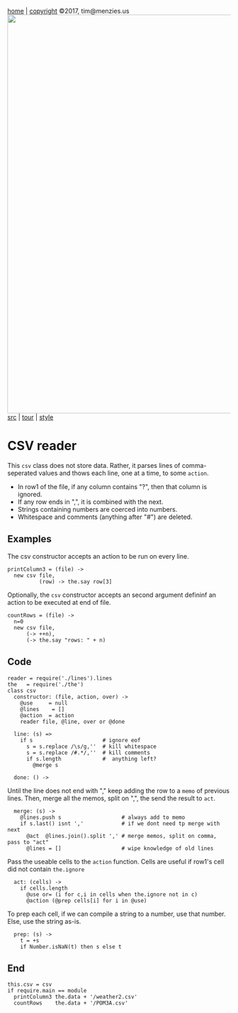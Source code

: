 [home](http://tiny.cc/koff) |
[copyright](https://github.com/koffee/script/blob/master/LICENSE.md) &copy;2017, tim&commat;menzies.us<br>
[<img width=900 src=https://raw.githubusercontent.com/koffee/script/master/img/head.jpg>](http://tiny.cc/koff)<br>
[src](https://github.com/koffee/script/tree/master/lib) |
[tour](https://github.com/koffee/script/blob/master/docs/TOUR.md) |
[style](https://github.com/koffee/script/blob/master/docs/STYLE.md) 

# CSV reader

This `csv` class does not store data. Rather, it parses lines of
comma-seperated values and thows each line, one at a time, to
some `action`. 


- In row1 of the file, if any column contains "?", then that column is ignored.
- If any row ends in ",", it is combined with the next.
- Strings containing numbers are coerced into numbers.
- Whitespace and comments (anything after "#") are deleted.

## Examples

The csv constructor accepts an action to be run on every line.

    printColumn3 = (file) ->
      new csv file,
              (row) -> the.say row[3]

Optionally, the `csv` constructor accepts an second argument defininf
an action to be executed at end of file.

    countRows = (file) ->
      n=0
      new csv file,
          (-> ++n),
          (-> the.say "rows: " + n)

## Code

    reader = require('./lines').lines
    the   = require('./the')
    class csv
      constructor: (file, action, over) ->
        @use     = null
        @lines    = []
        @action  = action
        reader file, @line, over or @done
        
      line: (s) =>
        if s                      # ignore eof
          s = s.replace /\s/g,''  # kill whitespace
          s = s.replace /#.*/,''  # kill comments
          if s.length             #  anything left?
            @merge s

      done: () ->

Until the line does not end with "," keep adding the row to a `memo`
of previous lines. Then, merge all the memos, split on ",", the
send the result to `act`.

      merge: (s) ->
        @lines.push s                   # always add to memo
        if s.last() isnt ','            # if we dont need tp merge with next
          @act  @lines.join().split ',' # merge memos, split on comma, pass to "act"
          @lines = []                   # wipe knowledge of old lines

Pass the useable  cells to the `action` function.
Cells are useful if row1's cell did not contain `the.ignore`

      act: (cells) ->
        if cells.length
          @use or= (i for c,i in cells when the.ignore not in c)
          @action (@prep cells[i] for i in @use)

To prep each cell, if we can compile a string to a number,
use that number. Else, use the string as-is.

      prep: (s) ->
        t = +s
        if Number.isNaN(t) then s else t

## End 

    this.csv = csv
    if require.main == module
      printColumn3 the.data + '/weather2.csv'
      countRows    the.data + '/POM3A.csv'
